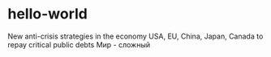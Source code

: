 # hello-world
New anti-crisis strategies in the economy USA, EU, China, Japan, Canada to repay critical public debts 
Мир - сложный
